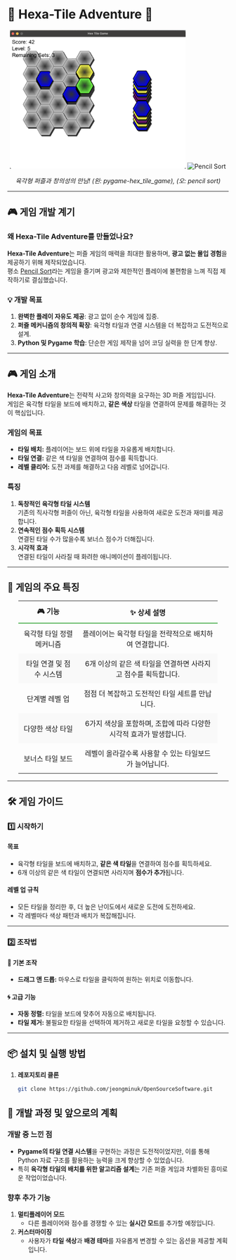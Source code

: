 # 🌟 **Hexa-Tile Adventure** 🌟  

<div align="center">
  <img src="hex_01.png" alt="Hexa-Tile Game" width="400">
  <img src="pencil_sort_01.png" alt="Pencil Sort" width="200">
  <p><i>육각형 퍼즐과 창의성의 만남! (왼: pygame-hex_tile_game), (오: pencil sort)</i></p>
</div>

---

## 🎮 **게임 개발 계기**

### **왜 Hexa-Tile Adventure를 만들었나요?**

**Hexa-Tile Adventure**는 퍼즐 게임의 매력을 최대한 활용하며, **광고 없는 몰입 경험**을 제공하기 위해 제작되었습니다.  
평소 [Pencil Sort](https://apps.apple.com)라는 게임을 즐기며 광고와 제한적인 플레이에 불편함을 느껴 직접 제작하기로 결심했습니다.

### **💡 개발 목표**
1. **완벽한 플레이 자유도 제공**: 광고 없이 순수 게임에 집중.
2. **퍼즐 메커니즘의 창의적 확장**: 육각형 타일과 연결 시스템을 더 복잡하고 도전적으로 설계.
3. **Python 및 Pygame 학습**: 단순한 게임 제작을 넘어 코딩 실력을 한 단계 향상.

---

## 🎮 **게임 소개**

**Hexa-Tile Adventure**는 전략적 사고와 창의력을 요구하는 3D 퍼즐 게임입니다.  
게임은 육각형 타일을 보드에 배치하고, **같은 색상** 타일을 연결하여 문제를 해결하는 것이 핵심입니다.

### **게임의 목표**  
- **타일 배치:** 플레이어는 보드 위에 타일을 자유롭게 배치합니다.  
- **타일 연결:** 같은 색 타일을 연결하여 점수를 획득합니다.  
- **레벨 클리어:** 도전 과제를 해결하고 다음 레벨로 넘어갑니다.  

### **특징**
1. **독창적인 육각형 타일 시스템**  
   기존의 직사각형 퍼즐이 아닌, 육각형 타일을 사용하여 새로운 도전과 재미를 제공합니다.
2. **연속적인 점수 획득 시스템**  
   연결된 타일 수가 많을수록 보너스 점수가 더해집니다.
3. **시각적 효과**  
   연결된 타일이 사라질 때 화려한 애니메이션이 플레이됩니다.

---

## 🌈 **게임의 주요 특징**

<div align="center">
  <table style="border-collapse: collapse; width: 90%; text-align: center; font-size: 16px;">
    <thead>
      <tr style="border-bottom: 2px solid #4caf50;">
        <th style="padding: 10px;">🎮 기능</th>
        <th style="padding: 10px;">✨ 상세 설명</th>
      </tr>
    </thead>
    <tbody>
      <tr>
        <td style="padding: 10px;">육각형 타일 정렬 메커니즘</td>
        <td style="padding: 10px;">플레이어는 육각형 타일을 전략적으로 배치하여 연결합니다.</td>
      </tr>
      <tr style="background-color: #f9f9f9;">
        <td style="padding: 10px;">타일 연결 및 점수 시스템</td>
        <td style="padding: 10px;">6개 이상의 같은 색 타일을 연결하면 사라지고 점수를 획득합니다.</td>
      </tr>
      <tr>
        <td style="padding: 10px;">단계별 레벨 업</td>
        <td style="padding: 10px;">점점 더 복잡하고 도전적인 타일 세트를 만납니다.</td>
      </tr>
      <tr style="background-color: #f9f9f9;">
        <td style="padding: 10px;">다양한 색상 타일</td>
        <td style="padding: 10px;">6가지 색상을 포함하며, 조합에 따라 다양한 시각적 효과가 발생합니다.</td>
      </tr>
      <tr>
        <td style="padding: 10px;">보너스 타일 보드</td>
        <td style="padding: 10px;">레벨이 올라갈수록 사용할 수 있는 타일보드가 늘어납니다.</td>
      </tr>
    </tbody>
  </table>
</div>

---

## 🛠️ **게임 가이드**

### **1️⃣ 시작하기**
#### **목표**  
- 육각형 타일을 보드에 배치하고, **같은 색 타일**을 연결하여 점수를 획득하세요.
- 6개 이상의 같은 색 타일이 연결되면 사라지며 **점수가 추가**됩니다.

#### **레벨 업 규칙**
- 모든 타일을 정리한 후, 더 높은 난이도에서 새로운 도전에 도전하세요.
- 각 레벨마다 색상 패턴과 배치가 복잡해집니다.

---

### **2️⃣ 조작법**
#### 🚀 기본 조작
- **드래그 앤 드롭:** 마우스로 타일을 클릭하여 원하는 위치로 이동합니다.

#### 🌀 고급 기능
- **자동 정렬:** 타일을 보드에 맞추어 자동으로 배치됩니다.
- **타일 제거:** 불필요한 타일을 선택하여 제거하고 새로운 타일을 요청할 수 있습니다.

---

## 📦 **설치 및 실행 방법**

1. **레포지토리 클론**
   ```bash
   git clone https://github.com/jeongminuk/OpenSourceSoftware.git

## 🎉 개발 과정 및 앞으로의 계획

### **개발 중 느낀 점**
- **Pygame의 타일 연결 시스템**을 구현하는 과정은 도전적이었지만, 이를 통해 Python 자료 구조를 활용하는 능력을 크게 향상할 수 있었습니다.
- 특히 **육각형 타일의 배치를 위한 알고리즘 설계**는 기존 퍼즐 게임과 차별화된 흥미로운 작업이었습니다.

### **향후 추가 기능**
1. **멀티플레이어 모드**  
   - 다른 플레이어와 점수를 경쟁할 수 있는 **실시간 모드**를 추가할 예정입니다.
2. **커스터마이징**  
   - 사용자가 **타일 색상**과 **배경 테마**를 자유롭게 변경할 수 있는 옵션을 제공할 계획입니다.
